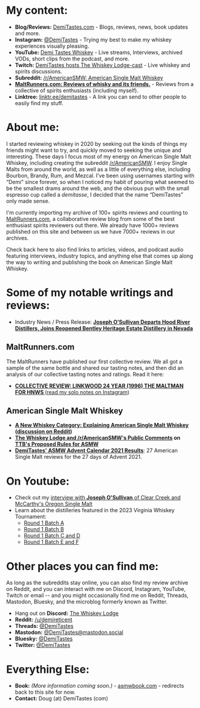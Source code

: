 # My content:

- **Blog/Reviews:** [DemiTastes.com](https://demitastes.com) - Blogs, reviews, news, book updates and more.
- **Instagram:** [@DemiTastes](https://instagram.com/demitastes) - Trying my best to make my whiskey experiences visually pleasing.
- **YouTube:** [Demi Tastes Whiskey](https://youtube.com/@demitasteswhiskey) - Live streams, Interviews, archived VODs, short clips from the podcast, and more.
- **Twitch:** [DemiTastes hosts The Whiskey Lodge-cast](https://twitch.tv/demitastes) - Live whiskey and spirits discussions.
- **Subreddit:** [/r/AmericanSMW: American Single Malt Whiskey][r-asmw]
- **[MaltRunners.com: Reviews of whisky and its friends.](https://maltrunners.com)** - Reviews from a collective of spirits enthusiasts (including myself).
- **Linktree:** [linktr.ee/demitastes](https://linktr.ee/demitastes) - A link you can send to other people to easily find my stuff.


# About me:

I started reviewing whiskey in 2020 by seeking out the kinds of things my friends might want to try, and quickly moved to seeking the unique and interesting. These days I focus most of my energy on American Single Malt Whiskey, including creating the subreddit [/r/AmericanSMW][r-asmw]. I enjoy Single Malts from around the world, as well as a little of everything else, including Bourbon, Brandy, Rum, and Mezcal. I’ve been using usernames starting with “Demi” since forever, so when I noticed my habit of pouring what seemed to be the smallest drams around the web, and the obvious pun with the small espresso cup called a _demitasse_, I decided that the name “DemiTastes” only made sense.

I'm currently importing my archive of 100+ spirits reviews and counting to
[MaltRunners.com](https://maltrunners.com), a collaborative review blog from some of the best enthusiast spirits reviewers out there.
We already have 1000+ reviews published on this site and between us we have 7000+ reviews in our archives.

Check back here to also find links to articles, videos, and podcast audio featuring interviews, industry topics,
and anything else that comes up along the way to writing and publishing the book on American Single Malt Whiskey.


# Some of my notable writings and reviews:

- Industry News / Press Release: **[Joseph O’Sullivan Departs Hood River Distillers, Joins Reopened Bentley Heritage Estate Distillery in Nevada
](https://medium.com/@demitastes/joseph-osullivan-departs-hood-river-distillers-joins-reopened-bentley-heritage-estate-distillery-956735fe19b0)**


## MaltRunners.com

The MaltRunners have published our first collective review. We all got a sample of the same bottle and shared our tasting notes, and then did an analysis of our collective tasting notes and ratings. Read it here:

- **[COLLECTIVE REVIEW: LINKWOOD 24 YEAR (1996) THE MALTMAN FOR HNWS
](https://maltrunners.com/2023/07/27/linkwood-24-1996-the-maltman-for-hnws/)** ([read my solo notes on Instagram](https://www.instagram.com/p/CvP-ElMpL3o))


## American Single Malt Whiskey

- **[A New Whiskey Category: Explaining American Single Malt Whiskey][asmw-article] ([discussion on Reddit][asmw-article-r-bourbon])**
- **[The Whiskey Lodge and /r/AmericanSMW's Public Comments][asmw-comments] on [TTB's Proposed Rules for ASMW][asmw-ttb-nprm]**
- **[DemiTastes' ASMW Advent Calendar 2021 Results][demitastes-asmw-advent]**: 27 American Single Malt reviews for the 27 days of Advent 2021.

[asmw-article]: https://medium.com/@demitastes/a-new-whiskey-category-explaining-american-single-malt-whiskey-8aafdeb2011e
[asmw-article-r-bourbon]: https://www.reddit.com/r/bourbon/comments/xj5av3/a_new_whiskey_category_explaining_american_single/
[asmw-ttb-nprm]: https://www.federalregister.gov/documents/2022/07/29/2022-16244/proposed-addition-of-american-single-malt-whisky-to-the-standards-of-identity-for-distilled-spirits
[asmw-comments]: https://www.regulations.gov/comment/TTB-2022-0007-0156
[demitastes-asmw-advent]: https://www.reddit.com/r/AmericanSMW/comments/rorvqv/my_complete_asmw_advent_calendar_in_one_picture/hqmb6to/?context=1


# On Youtube:

- Check out my [interview with **Joseph O'Sullivan** of Clear Creek and McCarthy's Oregon Single Malt](https://www.youtube.com/watch?v=9X042DKRS90)
- Learn about the distilleries featured in the 2023 Virginia Whiskey Tournament:
  - [Round 1 Batch A][r1a]
  - [Round 1 Batch B][r1b]
  - [Round 1 Batch C and D][r1cd]
  - [Round 1 Batch E and F][r1ef]

[r1a]: https://www.youtube.com/watch?v=gFBSCxxMsgc
[r1b]: https://www.youtube.com/watch?v=FEo2gHfkDFo
[r1cd]: https://www.youtube.com/watch?v=Jp33Fqda3uU
[r1ef]: https://www.youtube.com/watch?v=zyNwSfaF4lk


# Other places you can find me:

As long as the subreddits stay online, you can also find my review archive on Reddit, and you can interact with me
on Discord, Instagram, YouTube, Twitch or email -- and you might occasionally find me on Reddit, Threads, Mastodon, Bluesky,
and the microblog formerly known as Twitter.

- Hang out on **Discord:** [The Whiskey Lodge](https://discord.gg/KQGkBmtzPT)
- **Reddit:** [/u/demireticent](https://reddit.com/u/demireticent)
- **Threads:** [@DemiTastes](https://www.threads.net/@demitastes)
- **Mastodon:** [@DemiTastes@mastodon.social](https://mastodon.social/@demitastes)
- **Bluesky:** [@DemiTastes](https://bsky.app/profile/demitastes.bsky.social)
- **Twitter:** [@DemiTastes](https://twitter.com/DemiTastes)

# Everything Else:

- **Book:** _(More information coming soon.)_ - [asmwbook.com](http://asmwbook.com) - redirects back to this site for now.
- **Contact:** Doug (at) DemiTastes (com)

[r-asmw]: https://reddit.com/r/AmericanSMW
